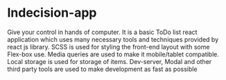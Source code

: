 # Indecision-app
Give your control in hands of computer.
It is a basic ToDo list react application which uses many necessary tools and techniques provided by react js library.
SCSS is used for styling the front-end layout with some Flex-box use. Media queries are used to make it mobile/tablet compatible.
Local storage is used for storage of items. Dev-server, Modal and other third party tools are used to make development as fast as possible
